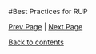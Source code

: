 #Best Practices for RUP

[Prev Page](https://github.com/Krithika-Balan2290/Rational-Unified-Process/blob/master/docs/IBM_rational.md) | [Next Page](https://github.com/Krithika-Balan2290/Rational-Unified-Process/blob/master/docs/refs.md)
 
 [Back to contents](https://github.com/Krithika-Balan2290/Rational-Unified-Process/blob/master/Index.md)
